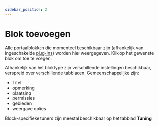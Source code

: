 ```yaml
---
sidebar_position: 2
---
```


# Blok toevoegen
Alle portaalblokken die momenteel beschikbaar zijn (afhankelijk van ingeschakelde [plug-ins](/plugins/manage)) worden hier weergegeven. Klik op het gewenste blok om toe te voegen.

Afhankelijk van het bloktype zijn verschillende instellingen beschikbaar, verspreid over verschillende tabbladen. Gemeenschappelijke zijn:
* Titel
* opmerking
* plaatsing
* permissies
* gebieden
* weergave opties

Block-specifieke tuners zijn meestal beschikbaar op het tabblad **Tuning**
